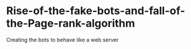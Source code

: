 # Rise-of-the-fake-bots-and-fall-of-the-Page-rank-algorithm
Creating the bots to behave like a web server
